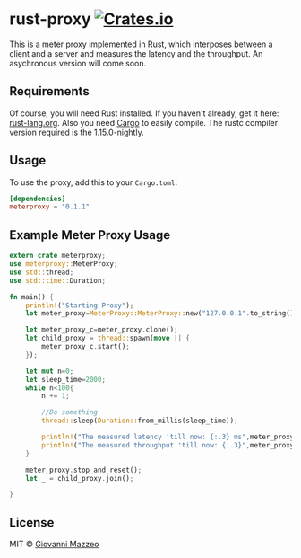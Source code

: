 # rust-proxy [![Crates.io](https://img.shields.io/crates/v/meterproxy.svg)](https://crates.io/crates/meterproxy)
This is a meter proxy implemented in Rust, which interposes between a client and a server and measures the latency and the throughput. An asychronous version will come soon.

## Requirements
Of course, you will need Rust installed. If you haven't already, get it here: [rust-lang.org](https://www.rust-lang.org). Also you need [Cargo](https://crates.io) to easily compile. The rustc compiler version required is the 1.15.0-nightly.

## Usage
To use the proxy, add this to your `Cargo.toml`:

```toml
[dependencies]
meterproxy = "0.1.1"
```

## Example Meter Proxy Usage

```rust
extern crate meterproxy;
use meterproxy::MeterProxy;
use std::thread;
use std::time::Duration;

fn main() {
    println!("Starting Proxy");
    let meter_proxy=MeterProxy::MeterProxy::new("127.0.0.1".to_string(), 12347,"127.0.0.1".to_string(),12349); 

    let meter_proxy_c=meter_proxy.clone();
    let child_proxy = thread::spawn(move || {
        meter_proxy_c.start();
    });

    let mut n=0;
    let sleep_time=2000;
    while n<100{
        n += 1;

        //Do something
        thread::sleep(Duration::from_millis(sleep_time));

        println!("The measured latency 'till now: {:.3} ms",meter_proxy.get_latency_ms());
        println!("The measured throughput 'till now: {:.3}",meter_proxy.get_num_bytes_rcvd() as f64/(n*sleep_time) as f64);
    }

    meter_proxy.stop_and_reset();
    let _ = child_proxy.join();

}
```


## License

MIT © [Giovanni Mazzeo](https://github.com/dzobbe)

